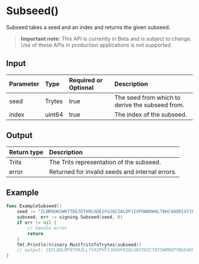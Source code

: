 # Subseed()
Subseed takes a seed and an index and returns the given subseed.
> **Important note:** This API is currently in Beta and is subject to change. Use of these APIs in production applications is not supported.

## Input

| Parameter       | Type | Required or Optional | Description |
|:---------------|:--------|:--------| :--------|
| seed | Trytes | true | The seed from which to derive the subseed from.  |
| index | uint64 | true | The index of the subseed.  |


## Output

| Return type     | Description |
|:---------------|:--------|
| Trits | The Trits representation of the subseed. |
| error | Returned for invalid seeds and internal errors. |



## Example

```go
func ExampleSubseed() 
	seed := "ZLNM9UHJWKTTDEZOTH9CXDEIFUJQCIACDPJIXPOWBDW9LTBHC9AQRIXTIHYLIIURLZCXNSTGNIVC9ISVB"
	subseed, err := signing.Subseed(seed, 0)
	if err != nil {
		// handle error
		return
	}
	fmt.Println(trinary.MustTritsToTrytes(subseed))
	// output: CEFLDDLMF9TO9ZLLTYXIPVFIJKAOFRIQLGNYIDZCTDYSWMNXPYNGFAKHQDY9ABGGQZHEFTXKWKWZXEIUD
}

```
